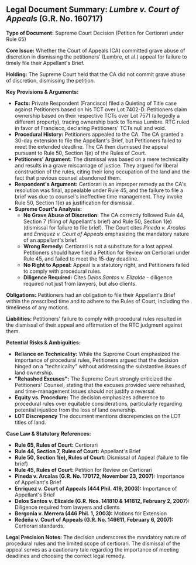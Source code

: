 ## Legal Document Summary: *Lumbre v. Court of Appeals* (G.R. No. 160717)

**Type of Document:** Supreme Court Decision (Petition for Certiorari under Rule 65)

**Core Issue:** Whether the Court of Appeals (CA) committed grave abuse of discretion in dismissing the petitioners’ (Lumbre, et al.) appeal for failure to timely file their Appellant's Brief.

**Holding:** The Supreme Court held that the CA did not commit grave abuse of discretion, dismissing the petition.

**Key Provisions & Arguments:**

*   **Facts:** Private Respondent (Francisco) filed a Quieting of Title case against Petitioners based on his TCT over Lot 7402-D. Petitioners claim ownership based on their respective TCTs over Lot 7571 (allegedly a different property), tracing ownership back to Tomas Lumbre. RTC ruled in favor of Francisco, declaring Petitioners' TCTs null and void.
*   **Procedural History:** Petitioners appealed to the CA. The CA granted a 30-day extension to file the Appellant's Brief, but Petitioners failed to meet the extended deadline. The CA then dismissed the appeal pursuant to Rule 50, Section 1(e) of the Rules of Court.
*   **Petitioners' Argument:** The dismissal was based on a mere technicality and results in a grave miscarriage of justice. They argued for liberal construction of the rules, citing their long occupation of the land and the fact that previous counsel abandoned them.
*   **Respondent's Argument:** Certiorari is an improper remedy as the CA's resolution was final, appealable under Rule 45, and the failure to file a brief was due to counsel's ineffective time management. They invoke Rule 50, Section 1(e) as justification for dismissal.
*   **Supreme Court's Analysis:**
    *   **No Grave Abuse of Discretion:** The CA correctly followed Rule 44, Section 7 (filing of Appellant's brief) and Rule 50, Section 1(e) (dismissal for failure to file brief). The Court cites *Pineda v. Arcalas* and *Enriquez v. Court of Appeals* emphasizing the mandatory nature of an appellant's brief.
    *   **Wrong Remedy:** Certiorari is not a substitute for a lost appeal. Petitioners should have filed a Petition for Review on Certiorari under Rule 45, and failed to meet the 15-day deadline.
    *   **No Right to Appeal:** Appeal is a statutory right, and Petitioners failed to comply with procedural rules.
    *   **Diligence Required:** Cites *Delos Santos v. Elizalde* - diligence required not just from lawyers, but also clients.

**Obligations:** Petitioners had an obligation to file their Appellant's Brief within the prescribed time and to adhere to the Rules of Court, including the timeliness of any motions.

**Liabilities:** Petitioners' failure to comply with procedural rules resulted in the dismissal of their appeal and affirmation of the RTC judgment against them.

**Potential Risks & Ambiguities:**

*   **Reliance on Technicality:** While the Supreme Court emphasized the importance of procedural rules, Petitioners argued that the decision hinged on a "technicality" without addressing the substantive issues of land ownership.
*   **"Rehashed Excuses":** The Supreme Court strongly criticized the Petitioners' Counsel, stating that the excuses provided were rehashed, and time-management issues should not justify a reversal.
*   **Equity vs. Procedure:** The decision emphasizes adherence to procedural rules over equitable considerations, particularly regarding potential injustice from the loss of land ownership.
*   **LOT Discrepency** The document mentions discrepencies on the LOT titles of land.

**Case Law & Statutory References:**

*   **Rule 65, Rules of Court:** Certiorari
*   **Rule 44, Section 7, Rules of Court:** Appellant's Brief
*   **Rule 50, Section 1(e), Rules of Court:** Dismissal of Appeal (failure to file brief)
*   **Rule 45, Rules of Court:** Petition for Review on Certiorari
*   **Pineda v. Arcalas (G.R. No. 170172, November 23, 2007):** Importance of Appellant's Brief
*   **Enriquez v. Court of Appeals (444 Phil. 419, 2003):** Importance of Appellant's Brief
*   **Delos Santos v. Elizalde (G.R. Nos. 141810 & 141812, February 2, 2007):** Diligence required from lawyers and clients
*   **Bergonia v. Merrera (446 Phil. 1, 2003):** Motions for Extension
*   **Redeña v. Court of Appeals (G.R. No. 146611, February 6, 2007):** Certiorari standards.

**Legal Precision Notes:** The decision underscores the mandatory nature of procedural rules and the limited scope of certiorari. The dismissal of the appeal serves as a cautionary tale regarding the importance of meeting deadlines and choosing the correct legal remedy.
